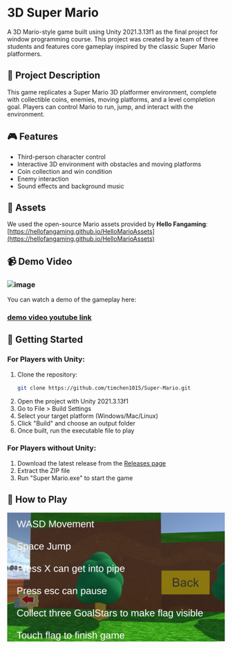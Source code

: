 # 3D Super Mario

A 3D Mario-style game built using Unity 2021.3.13f1 as the final project for window programming course. This project was created by a team of three students and features core gameplay inspired by the classic Super Mario platformers.

## 🔧 Project Description

This game replicates a Super Mario 3D platformer environment, complete with collectible coins, enemies, moving platforms, and a level completion goal. Players can control Mario to run, jump, and interact with the environment.

## 🎮 Features

- Third-person character control  
- Interactive 3D environment with obstacles and moving platforms  
- Coin collection and win condition  
- Enemy interaction 
- Sound effects and background music  


## 🎨 Assets

We used the open-source Mario assets provided by **Hello Fangaming**:  
[https://hellofangaming.github.io/HelloMarioAssets](https://hellofangaming.github.io/HelloMarioAssets)


## 📹 Demo Video

### ![image](https://github.com/timchen1015/Super-Mario/blob/main/mario%20final%20demo.gif)
You can watch a demo of the gameplay here:  
### [demo video youtube link](https://youtu.be/j6_edpo7kdA)

## 🚀 Getting Started

### For Players with Unity:
1. Clone the repository:
   ```bash
   git clone https://github.com/timchen1015/Super-Mario.git
   ```
2. Open the project with Unity 2021.3.13f1
3. Go to File > Build Settings
4. Select your target platform (Windows/Mac/Linux)
5. Click "Build" and choose an output folder
6. Once built, run the executable file to play

### For Players without Unity:
1. Download the latest release from the [Releases page](https://github.com/timchen1015/Super-Mario/releases)
2. Extract the ZIP file
3. Run "Super Mario.exe" to start the game

## 🎯 How to Play
![Game Instructions](https://github.com/timchen1015/Super-Mario/blob/main/game_instructions.png)
